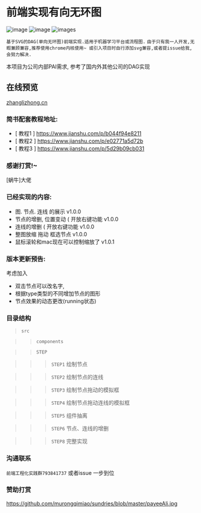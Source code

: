 前端实现有向无环图
===========
![image](https://img.shields.io/github/languages/count/murongqimiao/DAGBoard.svg)
![image](https://img.shields.io/github/languages/top/murongqimiao/DAGBoard.svg)
![images](https://img.shields.io/badge/chrome-72.0.3626.121正式版+-red.svg)



`基于SVG的DAG(单向无环图)前端实现.适用于机器学习平台或流程图.`
`由于只有我一人开发,无暇兼顾兼容,推荐使用chrome内核使用~ 或引入项目时自行添加svg兼容,或者提issue给我,会努力解决.`

本项目为公司内部PAI需求,
参考了国内外其他公司的DAG实现


## 在线预览
[zhanglizhong.cn](zhanglizhong.cn)



###  简书配套教程地址:

* [ 教程1 ]  https://www.jianshu.com/p/b044f94e8211
* [ 教程2 ]  https://www.jianshu.com/p/e02771a5d72b
* [ 教程3 ]  https://www.jianshu.com/p/5d29b09cb031



### 感谢打赏!~
[蜗牛]大佬


### 已经实现的内容:
* 图. 节点. 连线 的展示 v1.0.0
* 节点的增删, 位置变动 ( 开放右键功能 v1.0.0
* 连线的增删 ( 开放右键功能 v1.0.0
* 整图放缩 拖动 框选节点 v1.0.0
* 鼠标滚轮和mac现在可以控制缩放了  v1.0.1



### 版本更新预告:
考虑加入
* 双击节点可以改名字,
* 根据type类型的不同增加节点的图形
* 节点效果的动态更改(running状态)



### 目录结构


>`src`

>>`components`

>>`STEP`

>>>`STEP1`  绘制节点

>>>`STEP2` 绘制节点的连线

>>>`STEP3`  绘制节点拖动的模拟框

>>>`STEP4`  绘制节点拖动连线的模拟框

>>>`STEP5`  组件抽离

>>>`STEP6`  节点、连线的增删

>>>`STEP8`  完整实现


### 沟通联系
`前端工程化实践群793841737`
或者issue 一步到位

### 赞助打赏
https://github.com/murongqimiao/sundries/blob/master/payeeAli.jpg
